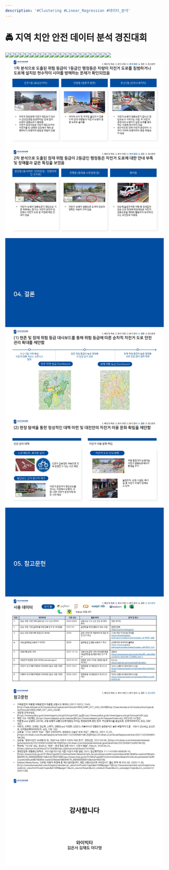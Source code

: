 ```yaml
---
description: '#Clustering #Linear_Regression #데이터_분석'
---
```


# 🚔 지역 치안 안전 데이터 분석 경진대회

![](../../../../.gitbook/assets/DA\_Senior\_최종발표\_페이지\_01.jpg)![](../../../../.gitbook/assets/DA\_Senior\_최종발표\_페이지\_02.jpg)![](../../../../.gitbook/assets/DA\_Senior\_최종발표\_페이지\_03.jpg)![](../../../../.gitbook/assets/DA\_Senior\_최종발표\_페이지\_04.jpg)![](../../../../.gitbook/assets/DA\_Senior\_최종발표\_페이지\_05.jpg)![](../../../../.gitbook/assets/DA\_Senior\_최종발표\_페이지\_06.jpg)![](../../../../.gitbook/assets/DA\_Senior\_최종발표\_페이지\_07.jpg)![](../../../../.gitbook/assets/DA\_Senior\_최종발표\_페이지\_08.jpg)![](../../../../.gitbook/assets/DA\_Senior\_최종발표\_페이지\_09.jpg)![](../../../../.gitbook/assets/DA\_Senior\_최종발표\_페이지\_10.jpg)![](../../../../.gitbook/assets/DA\_Senior\_최종발표\_페이지\_11.jpg)![](../../../../.gitbook/assets/DA\_Senior\_최종발표\_페이지\_12.jpg)![](../../../../.gitbook/assets/DA\_Senior\_최종발표\_페이지\_13.jpg)![](../../../../.gitbook/assets/DA\_Senior\_최종발표\_페이지\_14.jpg)![](../../../../.gitbook/assets/DA\_Senior\_최종발표\_페이지\_15.jpg)![](../../../../.gitbook/assets/DA\_Senior\_최종발표\_페이지\_16.jpg)![](../../../../.gitbook/assets/DA\_Senior\_최종발표\_페이지\_17.jpg)![](../../../../.gitbook/assets/DA\_Senior\_최종발표\_페이지\_18.jpg)![](../../../../.gitbook/assets/DA\_Senior\_최종발표\_페이지\_19.jpg)![](../../../../.gitbook/assets/DA\_Senior\_최종발표\_페이지\_20.jpg)![](../../../../.gitbook/assets/DA\_Senior\_최종발표\_페이지\_21.jpg)![](<../../../../.gitbook/assets/image (18).png>)![](<../../../../.gitbook/assets/image (10) (1).png>)![](<../../../../.gitbook/assets/image (11) (1).png>)![](<../../../../.gitbook/assets/image (9) (1).png>)![](<../../../../.gitbook/assets/image (5) (1).png>)![](<../../../../.gitbook/assets/image (16).png>)![](<../../../../.gitbook/assets/image (12) (1).png>)![](<../../../../.gitbook/assets/image (17).png>)![](<../../../../.gitbook/assets/image (15) (1).png>)
